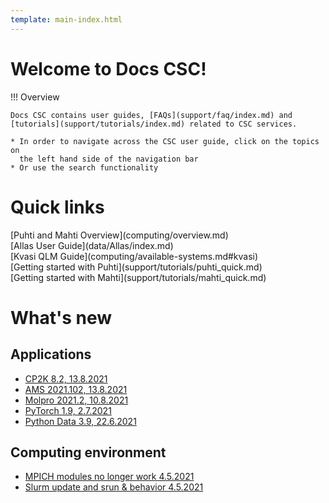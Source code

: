 ```yaml
---
template: main-index.html
---
```


<h1 id="welcometext"> Welcome to Docs CSC! </h1>

!!! Overview
    
    Docs CSC contains user guides, [FAQs](support/faq/index.md) and [tutorials](support/tutorials/index.md) related to CSC services.

    * In order to navigate across the CSC user guide, click on the topics on
      the left hand side of the navigation bar
    * Or use the search functionality


<h1 id="quicklinktitle"> Quick links </h1>
<span class="index-quicklinks">
[Puhti and Mahti Overview](computing/overview.md) 
</span><br>
<span class="index-quicklinks">
[Allas User Guide](data/Allas/index.md)
</span><br>
<span class="index-quicklinks">
[Kvasi QLM Guide](computing/available-systems.md#kvasi)
</span><br>
<span class="index-quicklinks">
[Getting started with Puhti](support/tutorials/puhti_quick.md)
</span><br>
<span class="index-quicklinks">
[Getting started with Mahti](support/tutorials/mahti_quick.md)
</span>

# What's new

##  Applications

- [CP2K 8.2, 13.8.2021](support/wn/apps-new.md#cp2k-82-1382021 )
- [AMS 2021.102, 13.8.2021](support/wn/apps-new.md#ams-2021102-1382021 )
- [Molpro 2021.2, 10.8.2021](support/wn/apps-new.md#molpro-20212-1082021 )
- [PyTorch 1.9, 2.7.2021](support/wn/apps-new.md#pytorch-19-272021 )
- [Python Data 3.9, 22.6.2021](support/wn/apps-new.md#python-data-39-2262021 )

##  Computing environment 

- [MPICH modules no longer work 4.5.2021](support/wn/comp-new.md#mpich-modules-no-longer-work-452021 )
- [Slurm update and srun & behavior 4.5.2021](support/wn/comp-new.md#slurm-update-and-srun-behavior-452021 )
